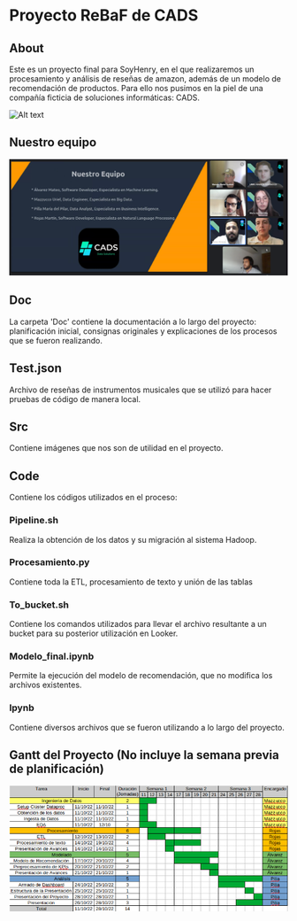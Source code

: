 # Proyecto ReBaF de CADS

## About

Este es un proyecto final para SoyHenry, en el que realizaremos un procesamiento y análisis de reseñas de amazon, además de un modelo de recomendación de productos. Para ello nos pusimos en la piel de una compañía ficticia de soluciones informáticas: CADS.

![Alt text](src/cads_logo_red.png?raw=true "")

## Nuestro equipo

![Alt text](src/team.png?raw=true "")

## Doc

La carpeta 'Doc' contiene la documentación a lo largo del proyecto: planificación inicial, consignas originales y explicaciones de los procesos que se fueron realizando.

## Test.json

Archivo de reseñas de instrumentos musicales que se utilizó para hacer pruebas de código de manera local.

## Src

Contiene imágenes que nos son de utilidad en el proyecto.

## Code

Contiene los códigos utilizados en el proceso:

### Pipeline.sh

Realiza la obtención de los datos y su migración al sistema Hadoop.

### Procesamiento.py

Contiene toda la ETL, procesamiento de texto y unión de las tablas

### To_bucket.sh

Contiene los comandos utilizados para llevar el archivo resultante a un bucket para su posterior utilización en Looker.

### Modelo_final.ipynb

Permite la ejecución del modelo de recomendación, que no modifica los archivos existentes.

### Ipynb

Contiene diversos archivos que se fueron utilizando a lo largo del proyecto.

## Gantt del Proyecto (No incluye la semana previa de planificación)

![Alt text](src/gantt.png?raw=true "")
